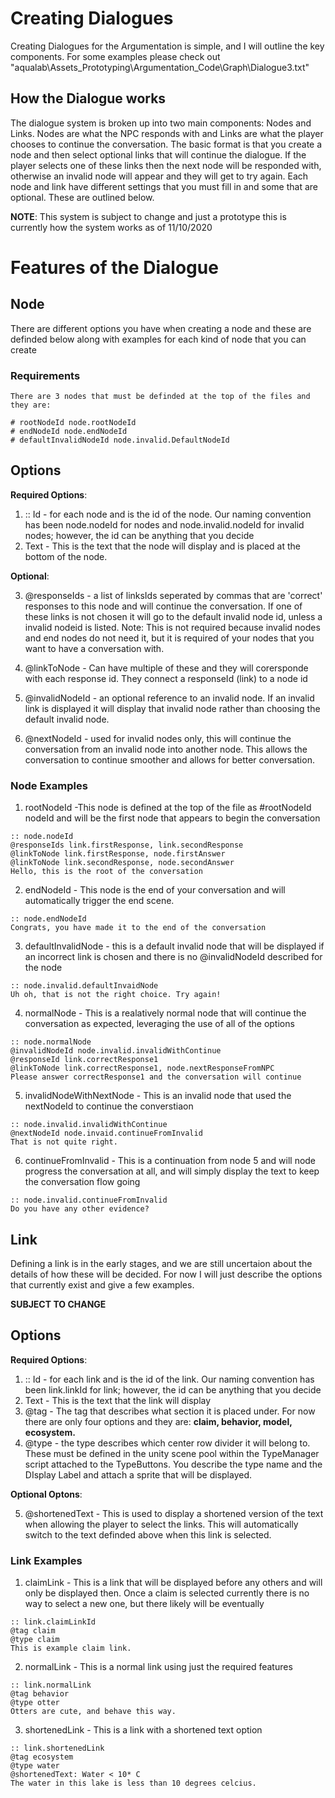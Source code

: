 # Creating Dialogues

Creating Dialogues for the Argumentation is simple, and I will outline the key components. For some examples please check out "aqualab\Assets_Prototyping\Argumentation_Code\Graph\Dialogue3.txt"

## How the Dialogue works

The dialogue system is broken up into two main components: Nodes and Links. Nodes are what the NPC responds with and Links are what the player chooses to continue the conversation.
The basic format is that you create a node and then select optional links that will continue the dialogue. If the player selects one of these links then the next node will be responded with, otherwise an invalid node will appear and they will get to try again.
Each node and link have different settings that you must fill in and some that are optional. These are outlined below.

**NOTE**: This system is subject to change and just a prototype this is currently how the system works as of 11/10/2020

# Features of the Dialogue

## Node

There are different options you have when creating a node and these are definded below along with examples for each kind of node that you can create

### Requirements

    There are 3 nodes that must be definded at the top of the files and they are:

    # rootNodeId node.rootNodeId
    # endNodeId node.endNodeId
    # defaultInvalidNodeId node.invalid.DefaultNodeId

## Options

**Required Options**:

1. :: Id - for each node and is the id of the node. Our naming convention has been node.nodeId for nodes and node.invalid.nodeId for invalid nodes; however, the id can be anything that you decide
2. Text - This is the text that the node will display and is placed at the bottom of the node.

**Optional**:

3.  @responseIds - a list of linksIds seperated by commas that are 'correct' responses to this node and will continue the conversation. If one of these links is not chosen it will go to the default invalid node id, unless a invalid nodeid is listed.
    Note: This is not required because invalid nodes and end nodes do not need it, but it is required of your nodes that you want to have a conversation with.
4.  @linkToNode - Can have multiple of these and they will corersponde with each response id. They connect a responseId (link) to a node id

4.  @invalidNodeId - an optional reference to an invalid node. If an invalid link is displayed it will display that invalid node rather than choosing the default invalid node.
5.  @nextNodeId - used for invalid nodes only, this will continue the conversation from an invalid node into another node. This allows the conversation to continue smoother and allows for better conversation.

### Node Examples

1. rootNodeId -This node is defined at the top of the file as #rootNodeId nodeId and will be the first node that appears to begin the conversation

```
:: node.nodeId
@responseIds link.firstResponse, link.secondResponse
@linkToNode link.firstResponse, node.firstAnswer
@linkToNode link.secondResponse, node.secondAnswer
Hello, this is the root of the conversation
```

2. endNodeId - This node is the end of your conversation and will automatically trigger the end scene.

```
:: node.endNodeId
Congrats, you have made it to the end of the conversation
```

3. defaultInvalidNode - this is a default invalid node that will be displayed if an incorrect link is chosen and there is no @invalidNodeId described for the node

```
:: node.invalid.defaultInvaidNode
Uh oh, that is not the right choice. Try again!
```

4. normalNode - This is a realatively normal node that will continue the conversation as expected, leveraging the use of all of the options

```
:: node.normalNode
@invalidNodeId node.invalid.invalidWithContinue
@responseId link.correctResponse1
@linkToNode link.correctResponse1, node.nextResponseFromNPC
Please answer correctResponse1 and the conversation will continue
```

5. invalidNodeWithNextNode - This is an invalid node that used the nextNodeId to continue the converstiaon

```
:: node.invalid.invalidWithContinue
@nextNodeId node.invaid.continueFromInvalid
That is not quite right.
```

6. continueFromInvalid - This is a continuation from node 5 and will node progress the conversation at all, and will simply display the text to keep the conversation flow going

```
:: node.invalid.continueFromInvalid
Do you have any other evidence?
```

## Link

Defining a link is in the early stages, and we are still uncertaion about the details of how these will be decided. For now I will just describe the options that currently exist and give a few examples.

**SUBJECT TO CHANGE**

## Options

**Required Options**:

1. :: Id - for each link and is the id of the link. Our naming convention has been link.linkId for link; however, the id can be anything that you decide
2. Text - This is the text that the link will display
3. @tag - The tag that describes what section it is placed under. For now there are only four options and they are: **claim, behavior, model, ecosystem.**
4. @type - the type describes which center row divider it will belong to. These must be defined in the unity scene pool within the TypeManager script attached to the TypeButtons. You describe the type name and the DIsplay Label and attach a sprite that will be displayed.

**Optional Optons**:

5. @shortenedText - This is used to display a shortened version of the text when allowing the player to select the links. This will automatically switch to the text definded above when this link is selected.

### Link Examples

1. claimLink - This is a link that will be displayed before any others and will only be displayed then. Once a claim is selected currently there is no way to select a new one, but there likely will be eventually

```
:: link.claimLinkId
@tag claim
@type claim
This is example claim link.
```

2. normalLink - This is a normal link using just the required features

```
:: link.normalLink
@tag behavior
@type otter
Otters are cute, and behave this way.
```

3. shortenedLink - This is a link with a shortened text option

```
:: link.shortenedLink
@tag ecosystem
@type water
@shortenedText: Water < 10* C
The water in this lake is less than 10 degrees celcius.
```
